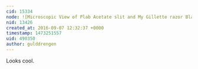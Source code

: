 ```yaml
---
cid: 15334
node: ![Microscopic View of Plab Acetate slit and My Gillette razor Blade Open Air Slit](../notes/dhaffnersr/09-06-2016/microscopic-view-of-plab-acetate-slit-and-my-gillette-razor-blade-open-air-slit)
nid: 13426
created_at: 2016-09-07 12:32:37 +0000
timestamp: 1473251557
uid: 490350
author: gulddrengen
---
```


Looks cool.